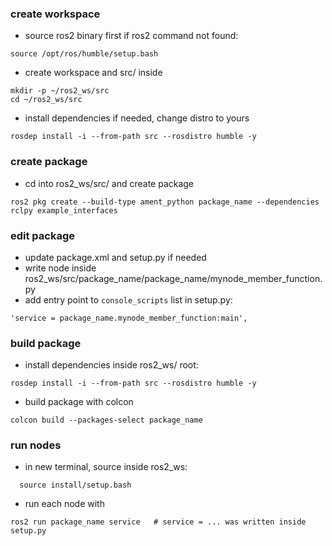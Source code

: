 ### create workspace

- source ros2 binary first if ros2 command not found:
```
source /opt/ros/humble/setup.bash
```
- create workspace and src/ inside
```
mkdir -p ~/ros2_ws/src
cd ~/ros2_ws/src
```

- install dependencies if needed, change distro to yours
```
rosdep install -i --from-path src --rosdistro humble -y
```
### create package

- cd into ros2_ws/src/ and create package
```
ros2 pkg create --build-type ament_python package_name --dependencies rclpy example_interfaces
```
### edit package
- update package.xml and setup.py if needed
- write node inside ros2_ws/src/package_name/package_name/mynode_member_function.py
- add entry point to `console_scripts` list in setup.py:
```
'service = package_name.mynode_member_function:main',
```

### build package

- install dependencies inside ros2_ws/ root:

```
rosdep install -i --from-path src --rosdistro humble -y
```

- build package with colcon

```
colcon build --packages-select package_name
```

### run nodes 

- in new terminal, source inside ros2_ws:

```
  source install/setup.bash
```
- run each node with

```
ros2 run package_name service   # service = ... was written inside setup.py
```
  
